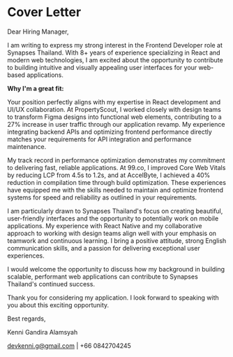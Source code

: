 # Cover Letter

Dear Hiring Manager,

I am writing to express my strong interest in the Frontend Developer role at Synapses Thailand. With 8+ years of experience specializing in React and modern web technologies, I am excited about the opportunity to contribute to building intuitive and visually appealing user interfaces for your web-based applications.

**Why I'm a great fit:**

Your position perfectly aligns with my expertise in React development and UI/UX collaboration. At PropertyScout, I worked closely with design teams to transform Figma designs into functional web elements, contributing to a 27% increase in user traffic through our application revamp. My experience integrating backend APIs and optimizing frontend performance directly matches your requirements for API integration and performance maintenance.

My track record in performance optimization demonstrates my commitment to delivering fast, reliable applications. At 99.co, I improved Core Web Vitals by reducing LCP from 4.5s to 1.2s, and at AccelByte, I achieved a 40% reduction in compilation time through build optimization. These experiences have equipped me with the skills needed to maintain and optimize frontend systems for speed and reliability as outlined in your requirements.

I am particularly drawn to Synapses Thailand's focus on creating beautiful, user-friendly interfaces and the opportunity to potentially work on mobile applications. My experience with React Native and my collaborative approach to working with design teams align well with your emphasis on teamwork and continuous learning. I bring a positive attitude, strong English communication skills, and a passion for delivering exceptional user experiences.

I would welcome the opportunity to discuss how my background in building scalable, performant web applications can contribute to Synapses Thailand's continued success.

Thank you for considering my application. I look forward to speaking with you about this exciting opportunity.

Best regards,

Kenni Gandira Alamsyah

devkenni.g@gmail.com | +66 0842704245
